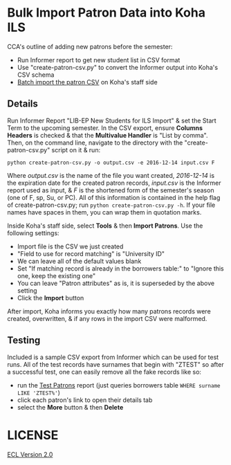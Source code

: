 # Bulk Import Patron Data into Koha ILS

CCA's outline of adding new patrons before the semester:

- Run Informer report to get new student list in CSV format
- Use "create-patron-csv.py" to convert the Informer output into Koha's CSV schema
- [Batch import the patron CSV](http://staff.cca.bywatersolutions.com/cgi-bin/koha/tools/import_borrowers.pl) on Koha's staff side

## Details

Run Informer Report "LIB-EP New Students for ILS Import" & set the Start Term to the upcoming semester. In the CSV export, ensure **Columns Headers** is checked & that the **Multivalue Handler** is "List by comma". Then, on the command line, navigate to the directory with the "create-patron-csv.py" script on it & run:

```
python create-patron-csv.py -o output.csv -e 2016-12-14 input.csv F
```

Where _output.csv_ is the name of the file you want created, _2016-12-14_ is the expiration date for the created patron records, _input.csv_ is the Informer report used as input, & _F_ is the shortened form of the semester's season (one of F, sp, Su, or PC). All of this information is contained in the help flag of create-patron-csv.py; run `python create-patron-csv.py -h`. If your file names have spaces in them, you can wrap them in quotation marks.

Inside Koha's staff side, select **Tools** & then **Import Patrons**. Use the following settings:

- Import file is the CSV we just created
- "Field to use for record matching" is "University ID"
- We can leave all of the default values blank
- Set "If matching record is already in the borrowers table:" to "Ignore this one, keep the existing one"
- You can leave "Patron attributes" as is, it is superseded by the above setting
- Click the **Import** button

After import, Koha informs you exactly how many patrons records were created, overwritten, & if any rows in the import CSV were malformed.

## Testing

Included is a sample CSV export from Informer which can be used for test runs. All of the test records have surnames that begin with "ZTEST" so after a successful test, one can easily remove all the fake records like so:

- run the [Test Patrons](http://staff.cca.bywatersolutions.com/cgi-bin/koha/reports/guided_reports.pl?reports=62&phase=Run%20this%20report) report (just queries borrowers table `WHERE surname LIKE 'ZTEST%'`)
- click each patron's link to open their details tab
- select the **More** button & then **Delete**

# LICENSE

[ECL Version 2.0](https://opensource.org/licenses/ECL-2.0)
